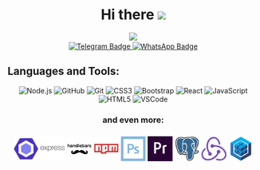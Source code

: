 ### 
<h1 id="header" align="center">
    Hi there
    <img src="https://media.giphy.com/media/hvRJCLFzcasrR4ia7z/giphy.gif" width="30px"/>
</h1>

<!--
<div id="header" align="center">
  <img src="https://media.giphy.com/media/R03zWv5p1oNSQd91EP/giphy.gif" width="300"/>
</div>
-->


<!--
https://media.giphy.com/media/wwg1suUiTbCY8H8vIA/giphy-downsized-large.gif
  <img src="https://img.shields.io/badge/YouTube-red?style=for-the-badge&logo=youtube&logoColor=white" alt="Youtube Badge"/>
  <img src="https://img.shields.io/badge/Twitter-blue?style=for-the-badge&logo=twitter&logoColor=white" alt="Twitter Badge"/>
-->

<!--
<div id="header" align="center">
  <img src="https://media.giphy.com/media/wwg1suUiTbCY8H8vIA/giphy-downsized-large.gif" width="300"/>
</div>

<div id="header" align="center">
  <img src="https://media.giphy.com/media/JqSvF5Och8cOq7Jh5l/giphy.gif" width="300"/>
</div>
-->

<div id="header" align="center">
  <a href="https://t.me/MrIcePea">
    <img src="https://media.giphy.com/media/Q59SaNn2vX1Sb8XIrf/giphy.gif" width="300"/>
  <a />
</div>

<div id="badges" align="center">  
  <a href="https://t.me/MrIcePea">
    <img src="https://img.shields.io/badge/Telegram-blue?style=for-the-badge&logo=telegram&logoColor=brightgreen" alt="Telegram Badge"/>
  <a />
  <a href="https://wa.me/89851915517">
    <img src="https://img.shields.io/badge/WhatsApp-brightgreen?style=for-the-badge&logo=whatsapp&logoColor=white" alt="WhatsApp Badge"/>
  <a />
</div>


<!-- ### <h2> About me: </h2> -->
 
### <h2> Languages and Tools: </h2>
<div>
  <div id="badges" align="center">  
    <img src="https://media.giphy.com/media/kdFc8fubgS31b8DsVu/giphy.gif" alt="Node.js" width="50px" title="Node.js"/>
    <img src="https://media.giphy.com/media/KzJkzjggfGN5Py6nkT/giphy.gif" alt="GitHub" width="50px" title="GitHub"/>
    <img src="https://media.giphy.com/media/kH1DBkPNyZPOk0BxrM/giphy.gif" alt="Git" width="50px" title="Git"/>
    <img src="https://media.giphy.com/media/fsEaZldNC8A1PJ3mwp/giphy.gif" alt="CSS3" width="50px" title="CSS3"/>
    <img src="https://media.giphy.com/media/Sr8xDpMwVKOHUWDVRD/giphy.gif" alt="Bootstrap" width="50px" title="Bootstrap"/>
    <img src="https://media.giphy.com/media/eNAsjO55tPbgaor7ma/giphy.gif" alt="React" width="50px" title="React"/>
    <img src="https://media.giphy.com/media/ln7z2eWriiQAllfVcn/giphy.gif" alt="JavaScript" width="50px" title="JavaScript"/>
    <img src="https://media.giphy.com/media/XAxylRMCdpbEWUAvr8/giphy.gif" alt="HTML5" width="50px" title="HTML5"/>
    <img src="https://media.giphy.com/media/IdyAQJVN2kVPNUrojM/giphy.gif" alt="VSCode" width="50px" title="VSCode"/>
  </div>
  <h3 align="center">
   and even more:
  <h3>
  <div id="badges" align="center">
    <img src="https://raw.githubusercontent.com/devicons/devicon/1119b9f84c0290e0f0b38982099a2bd027a48bf1/icons/eslint/eslint-original.svg" alt="ESLint" width="50px" title="ESLint"/>
    <img src="https://raw.githubusercontent.com/devicons/devicon/1119b9f84c0290e0f0b38982099a2bd027a48bf1/icons/express/express-original-wordmark.svg" alt="Express" width="50px" title="Express"/>
    <img src="https://raw.githubusercontent.com/devicons/devicon/1119b9f84c0290e0f0b38982099a2bd027a48bf1/icons/handlebars/handlebars-original-wordmark.svg" alt="handlebars" width="50px" title="handlebars"/>
    <img src="https://raw.githubusercontent.com/devicons/devicon/1119b9f84c0290e0f0b38982099a2bd027a48bf1/icons/npm/npm-original-wordmark.svg" alt="npm" width="50px" title="npm"/>
    <img src="https://raw.githubusercontent.com/devicons/devicon/1119b9f84c0290e0f0b38982099a2bd027a48bf1/icons/photoshop/photoshop-line.svg" alt="AdobePhotoshop" width="50px" title="AdobePhotoshop"/>
    <img src="https://raw.githubusercontent.com/devicons/devicon/1119b9f84c0290e0f0b38982099a2bd027a48bf1/icons/premierepro/premierepro-plain.svg" alt="Adobe Premiere Pro" width="50px" title="Adobe Premiere Pro"/>
    <img src="https://raw.githubusercontent.com/devicons/devicon/1119b9f84c0290e0f0b38982099a2bd027a48bf1/icons/postgresql/postgresql-original.svg" alt="postgreSQL" width="50px" title="postgreSQL"/>
    <img src="https://raw.githubusercontent.com/devicons/devicon/1119b9f84c0290e0f0b38982099a2bd027a48bf1/icons/redux/redux-original.svg" alt="Redux" width="50px" title="Redux"/>
    <img src="https://raw.githubusercontent.com/devicons/devicon/1119b9f84c0290e0f0b38982099a2bd027a48bf1/icons/sequelize/sequelize-original.svg" alt="Sequelize" width="50px" title="Sequelize"/>
  </div>
</div>


<!--
<div id="badges black">
  <a href="https://t.me/MrIcePea">
    <img src="https://img.shields.io/badge/Telegram-black?style=for-the-badge&logo=telegram&logoColor=brightgreen" alt="Telegram Badge Black"/>
  <a />
  <a href="https://wa.me/89851915517">
    <img src="https://img.shields.io/badge/WhatsApp-black?style=for-the-badge&logo=whatsapp&logoColor=brightgreen" alt="WhatsApp Badge"/>
  <a />
</div>
-->

<!--
### 🔎 My Stats:
[![MrIcePea's GitHub stats](https://github-readme-stats.vercel.app/api?username=MrIcePea&count_private=true)](https://github.com/anuraghazra/github-readme-stats)
[![Top Langs](https://github-readme-stats.vercel.app/api/top-langs/?username=MrIcePea&layout=compact&theme=vision-friendly-dark&count_private=true)](https://github.com/anuraghazra/github-readme-stats)
-->



